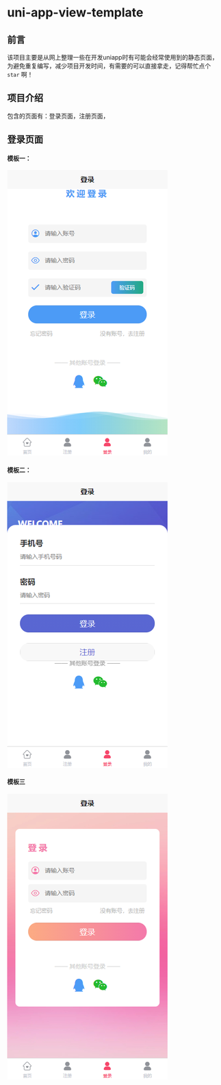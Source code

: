 # uni-app-view-template


## 前言

该项目主要是从网上整理一些在开发uniapp时有可能会经常使用到的静态页面，为避免重复编写，减少项目开发时间，有需要的可以直接拿走，记得帮忙点个 `star` 啊！

## 项目介绍

包含的页面有：登录页面，注册页面，

## 登录页面

#### 模板一：

![模板一](./showTemplateView/image-20240525150834228.png)

#### 模板二：

![模板二](./showTemplateView/image-20240525151323102.png)

#### 模板三

![模板三](./showTemplateView/image-20240525151443958.png)